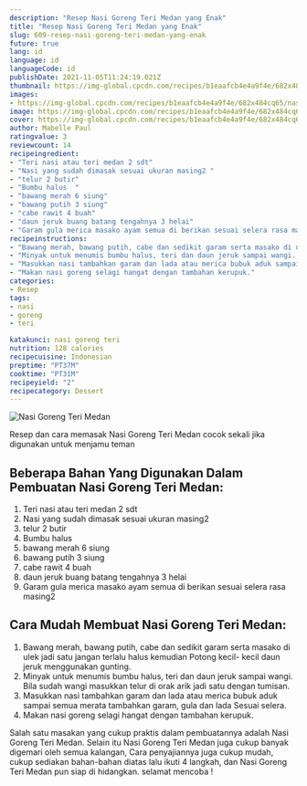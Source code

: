 ```yaml
---
description: "Resep Nasi Goreng Teri Medan yang Enak"
title: "Resep Nasi Goreng Teri Medan yang Enak"
slug: 609-resep-nasi-goreng-teri-medan-yang-enak
future: true
lang: id
language: id
languageCode: id
publishDate: 2021-11-05T11:24:19.021Z 
thumbnail: https://img-global.cpcdn.com/recipes/b1eaafcb4e4a9f4e/682x484cq65/nasi-goreng-teri-medan-foto-resep-utama.png
images:
- https://img-global.cpcdn.com/recipes/b1eaafcb4e4a9f4e/682x484cq65/nasi-goreng-teri-medan-foto-resep-utama.png
image: https://img-global.cpcdn.com/recipes/b1eaafcb4e4a9f4e/682x484cq65/nasi-goreng-teri-medan-foto-resep-utama.png
cover: https://img-global.cpcdn.com/recipes/b1eaafcb4e4a9f4e/682x484cq65/nasi-goreng-teri-medan-foto-resep-utama.png
author: Mabelle Paul
ratingvalue: 3
reviewcount: 14
recipeingredient:
- "Teri nasi atau teri medan 2 sdt"
- "Nasi yang sudah dimasak sesuai ukuran masing2 "
- "telur 2 butir"
- "Bumbu halus  "
- "bawang merah 6 siung"
- "bawang putih 3 siung"
- "cabe rawit 4 buah"
- "daun jeruk buang batang tengahnya 3 helai"
- "Garam gula merica masako ayam semua di berikan sesuai selera rasa masing2 "
recipeinstructions:
- "Bawang merah, bawang putih, cabe dan sedikit garam serta masako di ulek jadi satu jangan terlalu halus kemudian Potong kecil- kecil daun jeruk menggunakan gunting."
- "Minyak untuk menumis bumbu halus, teri dan daun jeruk sampai wangi. Bila sudah wangi masukkan telur di orak arik jadi satu dengan tumisan."
- "Masukkan nasi tambahkan garam dan lada atau merica bubuk aduk sampai semua merata tambahkan garam, gula dan lada Sesuai selera."
- "Makan nasi goreng selagi hangat dengan tambahan kerupuk."
categories:
- Resep
tags:
- nasi
- goreng
- teri

katakunci: nasi goreng teri 
nutrition: 128 calories
recipecuisine: Indonesian
preptime: "PT37M"
cooktime: "PT31M"
recipeyield: "2"
recipecategory: Dessert
---
```



![Nasi Goreng Teri Medan](https://img-global.cpcdn.com/recipes/b1eaafcb4e4a9f4e/682x484cq65/nasi-goreng-teri-medan-foto-resep-utama.png)

Resep dan cara memasak  Nasi Goreng Teri Medan cocok sekali jika digunakan untuk menjamu teman

<!--inarticleads1-->

## Beberapa Bahan Yang Digunakan Dalam Pembuatan Nasi Goreng Teri Medan:

1. Teri nasi atau teri medan 2 sdt
1. Nasi yang sudah dimasak sesuai ukuran masing2 
1. telur 2 butir
1. Bumbu halus  
1. bawang merah 6 siung
1. bawang putih 3 siung
1. cabe rawit 4 buah
1. daun jeruk buang batang tengahnya 3 helai
1. Garam gula merica masako ayam semua di berikan sesuai selera rasa masing2 



<!--inarticleads2-->

## Cara Mudah Membuat Nasi Goreng Teri Medan:

1. Bawang merah, bawang putih, cabe dan sedikit garam serta masako di ulek jadi satu jangan terlalu halus kemudian Potong kecil- kecil daun jeruk menggunakan gunting.
1. Minyak untuk menumis bumbu halus, teri dan daun jeruk sampai wangi. Bila sudah wangi masukkan telur di orak arik jadi satu dengan tumisan.
1. Masukkan nasi tambahkan garam dan lada atau merica bubuk aduk sampai semua merata tambahkan garam, gula dan lada Sesuai selera.
1. Makan nasi goreng selagi hangat dengan tambahan kerupuk.




Salah satu masakan yang cukup praktis dalam pembuatannya adalah  Nasi Goreng Teri Medan. Selain itu  Nasi Goreng Teri Medan  juga cukup banyak digemari oleh semua kalangan, Cara penyajiannya juga cukup mudah, cukup sediakan bahan-bahan diatas lalu ikuti 4 langkah, dan  Nasi Goreng Teri Medan  pun siap di hidangkan. selamat mencoba !
